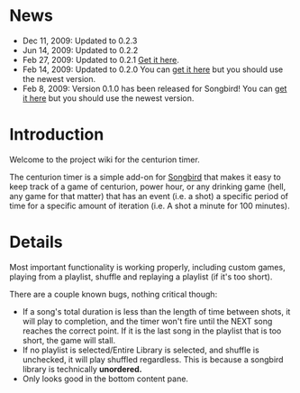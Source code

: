 # News #
  * Dec 11, 2009: Updated to 0.2.3
  * Jun 14, 2009: Updated to 0.2.2
  * Feb 27, 2009: Updated to 0.2.1 [Get it here](http://addons.songbirdnest.com/addon/1442).
  * Feb 14, 2009: Updated to 0.2.0 You can [get it here](http://addons.songbirdnest.com/xpis/3150?source=download) but you should use the newest version.
  * Feb 8, 2009: Version 0.1.0 has been released for Songbird! You can [get it here](http://addons.songbirdnest.com/xpis/3112?source=download) but you should use the newest version.


# Introduction #

Welcome to the project wiki for the centurion timer.

The centurion timer is a simple add-on for [Songbird](http://www.getsongbird.com) that makes it easy to keep track of a game of centurion, power hour, or any drinking game (hell, any game for that matter) that has an event (i.e. a shot) a specific period of time for a specific amount of iteration (i.e. A shot a minute for 100 minutes).


# Details #

Most important functionality is working properly, including custom games, playing from a playlist, shuffle and replaying a playlist (if it's too short).

There are a couple known bugs, nothing critical though:
  * If a song's total duration is less than the length of time between shots, it will play to completion, and the timer won't fire until the NEXT song reaches the correct point. If it is the last song in the playlist that is too short, the game will stall.
  * If no playlist is selected/Entire Library is selected, and shuffle is unchecked, it will play shuffled regardless. This is because a songbird library is technically **unordered.**
  * Only looks good in the bottom content pane.